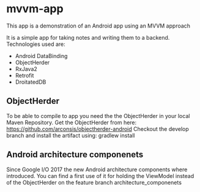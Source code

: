 # mvvm-app
This app is a demonstration of an Android app using an MVVM approach

It is a simple app for taking notes and writing them to a backend.
Technologies used are:
 - Android DataBinding
 - ObjectHerder
 - RxJava2
 - Retrofit
 - DroitatedDB
 
 ## ObjectHerder
 To be able to compile to app you need the the ObjectHerder in your local Maven Repository.
 Get the ObjectHerder from here: https://github.com/arconsis/objectherder-android
 Checkout the develop branch and install the artifact using: gradlew install
 
 ## Android architecture componenets
 Since Google I/O 2017 the new Android architecture components where introduced. You can find a first use of it for holding the ViewModel instead of the ObjectHerder on the feature branch architecture_componenets
